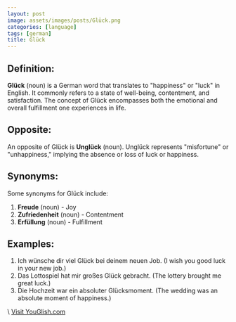 ```yaml
---
layout: post
image: assets/images/posts/Glück.png
categories: [language]
tags: [german]
title: Glück
---
```


## Definition:
**Glück** (noun) is a German word that translates to "happiness" or "luck" in English. It commonly refers to a state of well-being, contentment, and satisfaction. The concept of Glück encompasses both the emotional and overall fulfillment one experiences in life.

## Opposite:
An opposite of Glück is **Unglück** (noun). Unglück represents "misfortune" or "unhappiness," implying the absence or loss of luck or happiness.

## Synonyms:
Some synonyms for Glück include:

1. **Freude** (noun) - Joy
2. **Zufriedenheit** (noun) - Contentment
3. **Erfüllung** (noun) - Fulfillment

## Examples:

1. Ich wünsche dir viel Glück bei deinem neuen Job. (I wish you good luck in your new job.)
2. Das Lottospiel hat mir großes Glück gebracht. (The lottery brought me great luck.)
3. Die Hochzeit war ein absoluter Glücksmoment. (The wedding was an absolute moment of happiness.)

\ <a id="yg-widget-0" class="youglish-widget" data-query="Glück" data-lang="german" data-components="8412" data-auto-start="0" data-bkg-color="theme_light" data-title="How%20to%20pronounce%20Glück%20in%20German"  rel="nofollow" href="https://youglish.com">Visit YouGlish.com</a><script async src="https://youglish.com/public/emb/widget.js" charset="utf-8"></script>